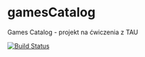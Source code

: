 # gamesCatalog
Games Catalog - projekt na ćwiczenia z TAU

[![Build Status](https://travis-ci.org/s16315/gamesCatalog.svg?branch=master)](https://travis-ci.org/s16315/gamesCatalog.svg?branch=master)
